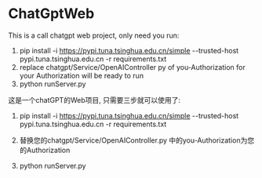 # ChatGptWeb

This is a call chatgpt web project, 
only need you run: 

1.  pip install -i https://pypi.tuna.tsinghua.edu.cn/simple --trusted-host pypi.tuna.tsinghua.edu.cn -r requirements.txt
2.  replace chatgpt/Service/OpenAIController py of you-Authorization for your Authorization will be ready to run
3.  python runServer.py


这是一个chatGPT的Web项目, 只需要三步就可以使用了:

1.  pip install -i https://pypi.tuna.tsinghua.edu.cn/simple --trusted-host pypi.tuna.tsinghua.edu.cn -r requirements.txt

2.  替换您的chatgpt/Service/OpenAIController.py 中的you-Authorization为您的Authorization

3.  python runServer.py
